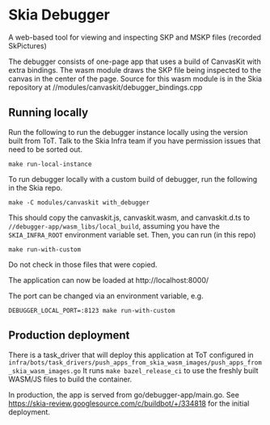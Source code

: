 # Skia Debugger

A web-based tool for viewing and inspecting SKP and MSKP files (recorded SkPictures)

The debugger consists of one-page app that uses a build of CanvasKit with extra bindings.
The wasm module draws the SKP file being inspected to the canvas in the center of the page.
Source for this wasm module is in the Skia repository at //modules/canvaskit/debugger_bindings.cpp

## Running locally

Run the following to run the debugger instance locally using the version built from ToT.
Talk to the Skia Infra team if you have permission issues that need to be sorted out.

```
make run-local-instance
```

To run debugger locally with a custom build of debugger, run the following in the Skia repo.

```
make -C modules/canvaskit with_debugger
```

This should copy the canvaskit.js, canvaskit.wasm, and canvaskit.d.ts to
`//debugger-app/wasm_libs/local_build`, assuming you have the `SKIA_INFRA_ROOT` environment
variable set. Then, you can run (in this repo)

```
make run-with-custom
```

Do not check in those files that were copied.

The application can now be loaded at http://localhost:8000/

The port can be changed via an environment variable, e.g.

```
DEBUGGER_LOCAL_PORT=:8123 make run-with-custom
```

## Production deployment

There is a task_driver that will deploy this application at ToT configured in
`infra/bots/task_drivers/push_apps_from_skia_wasm_images/push_apps_from_skia_wasm_images.go`
It runs `make bazel_release_ci` to use the freshly built WASM/JS files to build the container.

In production, the app is served from go/debugger-app/main.go.
See https://skia-review.googlesource.com/c/buildbot/+/334818 for the initial deployment.

